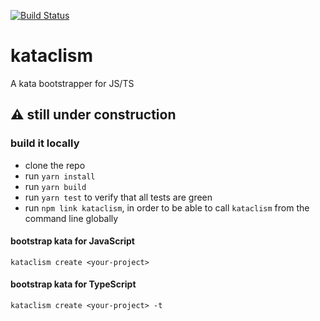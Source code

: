 [![Build Status](https://travis-ci.com/glippi/kataclism.svg?branch=master)](https://travis-ci.com/glippi/kataclism)

# kataclism
A kata bootstrapper for JS/TS

## :warning: still under construction

### build it locally
 * clone the repo
 * run `yarn install`
 * run `yarn build`
 * run `yarn test` to verify that all tests are green
 * run `npm link kataclism`, in order to be able to call `kataclism` from the command line globally
 
 #### bootstrap kata for JavaScript
 `kataclism create <your-project>`
 
 #### bootstrap kata for TypeScript
 `kataclism create <your-project> -t`
